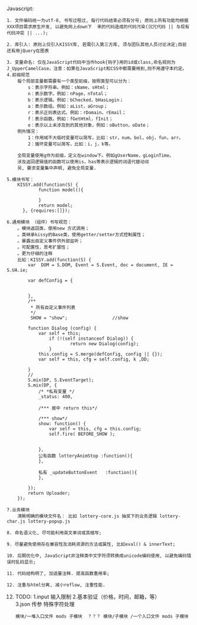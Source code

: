 Javascript:

	1. 文件编码统一为utf-8, 书写过程过, 每行代码结束必须有分号; 原则上所有功能均根据XXX项目需求原生开发, 以避免网上down下	来的代码造成的代码污染(沉冗代码 || 与现有代码冲突 || ...);

	2. 库引入: 原则上仅引入KISSY库, 若需引入第三方库, 须与团队其他人员讨论决定;目前 还有用jQuery在图表

	3. 变量命名: 仅在JavaScript代码中当作hook{钩子}用的id或class,命名规则为J_UpperCamelCase，注意：如果在JavaScript和CSS中都需要用到,则不用遵守本约定。
	4.前缀规范
		每个局部变量都需要有一个类型前缀，按照类型可以分为：
			s：表示字符串。例如：sName，sHtml；
			n：表示数字。例如：nPage，nTotal；
			b：表示逻辑。例如：bChecked，bHasLogin；
			a：表示数组。例如：aList，aGroup；
			r：表示正则表达式。例如：rDomain，rEmail；
			f：表示函数。例如：fGetHtml，fInit；
			o：表示以上未涉及到的其他对象，例如：oButton，oDate；
		例外情况：
			1：作用域不大临时变量可以简写，比如：str，num，bol，obj，fun，arr。
			2：循环变量可以简写，比如：i，j，k等。

		全局变量使用g作为前缀，定义在window下。例如gUserName，gLoginTime。
		涉及返回逻辑值的函数可以使用is，has等表示逻辑的词语代替动词
		另, 要求变量集中声明, 避免全局变量.

	5.模块书写：
		KISSY.add(function(S) {
	    		function model(){
	 
	    		}
	    		return model;
		  }, {requires:[]});

	6.通用模块 （组件）书写规范：
		。模块返回类，使用new 方式调用；
		。类继承kissy的Base类，使用getter/setter方式控制属性；	
		。暴露出自定义事件供外部监听；
		。可配置性，思考扩展性；
		。更为仔细的注释
		比如：KISSY.add(function(S) {
			var  DOM = S.DOM, Event = S.Event, doc = document, IE = S.UA.ie;
		
			var defConfig = {
				
				
			},
			/**
			 * 所有自定义事件列表
			 */
			 SHOW = "show";					//show
	
			function Dialog (config) {
				var self = this; 
		        	if (!(self instanceof Dialog)) { 
		            		return new Dialog(config); 
		        	}		
				this.config = S.merge(defConfig, config || {});
				var self = this, cfg = self.config, k ,DD;
				
			}
			//
			S.mix(DP, S.EventTarget);
			S.mix(DP, {
				/* *私有变量 */
				_status: 400,
		
				/*** 居中 return this*/
			
				/*** show*/
		        show: function() {
		            var self = this, cfg = this.config;
		            self.fire( BEFORE_SHOW );
				
			
				},
				公有函数 lotteryAnimStop :function(){
				},
		
				私有 _updateButtonEvent	:function(){
				},
				
			});
	    	return Uploader;
		});
		
	7.业务模块
		清晰明确的模块文件名： 比如 lottery-core.js 抽奖下的业务逻辑 lottery-char.js lottery-popup.js 

	8. 命名语义化, 尽可能利用英文单词或其缩写;
	
	9. 尽量避免使用存在兼容性及消耗资源的方法或属性, 比如eval() & innerText;
	
	10. 后期优化中, JavaScript非注释类中文字符须转换成unicode编码使用, 以避免编码错误时乱码显示;
	
	11. 代码结构明了, 加适量注释. 提高函数重用率;
	
	12. 注重与html分离, 减小reflow, 注重性能.

			

	


12. TODO: 1.input  输入限制 
	      2.基本验证（价格，时间，邮箱，等）	
		3.json 传参 特殊字符处理	

		模块/一堆入口文件 mods 子模块  ？？？ 模块/子模块 /一个入口文件 mods 子模块
